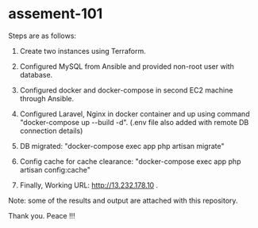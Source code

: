 # assement-101

Steps are as follows:
1. Create two instances using Terraform.

2. Configured MySQL from Ansible and provided non-root user with database. 

3. Configured docker and docker-compose in second EC2 machine through Ansible.

4. Configured Laravel, Nginx in docker container and up using command "docker-compose up --build -d". (.env file also added with remote DB connection details)

5. DB migrated: "docker-compose exec app php artisan migrate"

6. Config cache for cache clearance: "docker-compose exec app php artisan config:cache"

7. Finally, Working URL: http://13.232.178.10 .

Note: some of the results and output are attached with this repository.

Thank you. Peace !!!
